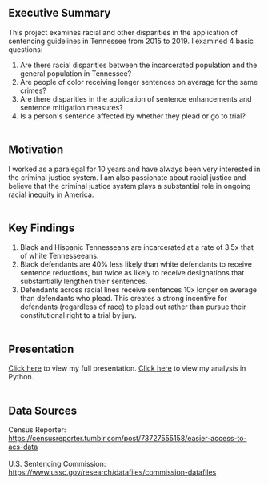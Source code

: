 ## Executive Summary
This project examines racial and other disparities in the application of sentencing guidelines in Tennessee from 2015 to 2019. I examined 4 basic questions:
1. Are there racial disparities between the incarcerated population and the general population in Tennessee?
2. Are people of color receiving longer sentences on average for the same crimes?
3. Are there disparities in the application of sentence enhancements and sentence mitigation measures?
4. Is a person's sentence affected by whether they plead or go to trial?
<br><br>
## Motivation
I worked as a paralegal for 10 years and have always been very interested in the criminal justice system. I am also passionate about racial justice and believe that the criminal justice system plays a substantial role in ongoing racial inequity in America. 
<br><br>
## Key Findings
1. Black and Hispanic Tennesseans are incarcerated at a rate of 3.5x that of white Tennesseeans.
2. Black defendants are 40% less likely than white defendants to receive sentence reductions, but twice as likely to receive designations that substantially lengthen their sentences.
3. Defendants across racial lines receive sentences 10x longer on average than defendants who plead. This creates a strong incentive for defendants (regardless of race) to plead out rather than pursue their constitutional right to a trial by jury.
<br><br>
## Presentation
<a href = 'https://github.com/jenwhitson/sentencing_project/blob/main/Presentation_as_PDF.pdf'>Click here</a> to view my full presentation.
<a href = 'https://github.com/jenwhitson/sentencing_project/blob/main/notebooks/individual_offender_eda.ipynb'>Click here</a> to view my analysis in Python.
<br><br>
## Data Sources
Census Reporter:
https://censusreporter.tumblr.com/post/73727555158/easier-access-to-acs-data
<br><br>
U.S. Sentencing Commission:
https://www.ussc.gov/research/datafiles/commission-datafiles 
